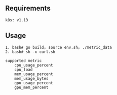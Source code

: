 ## Requirements
```
k8s: v1.13
```
## Usage
```
1. bash# go build; source env.sh; ./metric_data
2. bash# sh -x curl.sh

supported metric
	cpu_usage_percent
	cpu_load
	mem_usage_percent
	mem_usage_bytes
	gpu_usage_percent
	gpu_mem_percent
```

